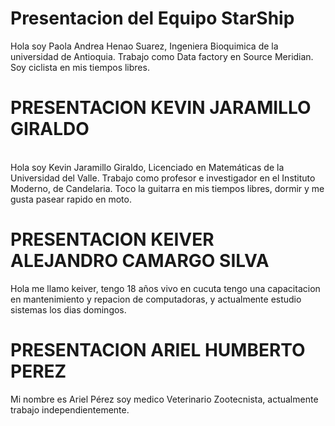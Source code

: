 # Presentacion del Equipo StarShip
Hola soy Paola Andrea Henao Suarez, Ingeniera Bioquimica de la universidad de Antioquia. Trabajo como Data factory en Source Meridian. Soy ciclista en mis tiempos 
libres.
# PRESENTACION KEVIN JARAMILLO GIRALDO
<br> Hola soy Kevin Jaramillo Giraldo, Licenciado en Matemáticas de la Universidad del Valle. Trabajo como profesor e investigador en el Instituto Moderno, de Candelaria. Toco la guitarra en mis tiempos libres, dormir y me gusta pasear rapido en moto.


# PRESENTACION KEIVER ALEJANDRO CAMARGO SILVA

Hola me llamo keiver, tengo 18 años vivo en cucuta tengo una capacitacion en mantenimiento y repacion de computadoras, y actualmente estudio sistemas los dias domingos.
# PRESENTACION ARIEL HUMBERTO PEREZ
Mi nombre es Ariel Pérez soy medico Veterinario Zootecnista, actualmente trabajo independientemente.
